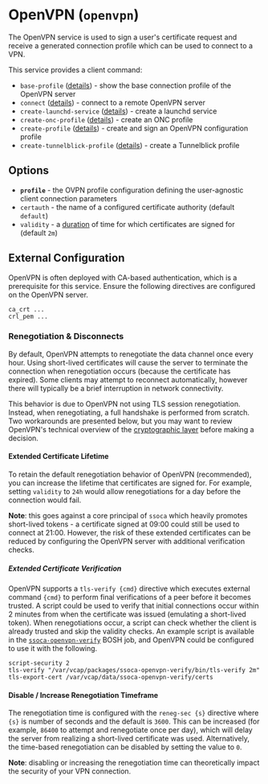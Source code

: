 # OpenVPN (`openvpn`)

The OpenVPN service is used to sign a user's certificate request and receive a generated connection profile which can be used to connect to a VPN.

This service provides a client command:

* `base-profile` ([details](base-profile-cmd)) - show the base connection profile of the OpenVPN server
* `connect` ([details](connect-cmd)) - connect to a remote OpenVPN server
* `create-launchd-service` ([details](create-launchd-service-cmd)) - create a launchd service
* `create-onc-profile` ([details](create-onc-profile-cmd)) - create an ONC profile
* `create-profile` ([details](create-profile-cmd)) - create and sign an OpenVPN configuration profile
* `create-tunnelblick-profile` ([details](create-tunnelblick-profile-cmd)) - create a Tunnelblick profile


## Options

 * **`profile`** - the OVPN profile configuration defining the user-agnostic client connection parameters
 * `certauth` - the name of a configured certificate authority (default `default`)
 * `validity` - a [duration](https://golang.org/pkg/time/#ParseDuration) of time for which certificates are signed for (default `2m`)


## External Configuration

OpenVPN is often deployed with CA-based authentication, which is a prerequisite for this service. Ensure the following directives are configured on the OpenVPN server.

    ca_crt ...
    crl_pem ...


### Renegotiation & Disconnects

By default, OpenVPN attempts to renegotiate the data channel once every hour. Using short-lived certificates will cause the server to terminate the connection when renegotiation occurs (because the certificate has expired). Some clients may attempt to reconnect automatically, however there will typically be a brief interruption in network connectivity.

This behavior is due to OpenVPN not using TLS session renegotiation. Instead, when renegotiating, a full handshake is performed from scratch. Two workarounds are presented below, but you may want to review OpenVPN's technical overview of the [cryptographic layer](https://openvpn.net/index.php/open-source/documentation/security-overview.html) before making a decision.


#### Extended Certificate Lifetime

To retain the default renegotiation behavior of OpenVPN (recommended), you can increase the lifetime that certificates are signed for. For example, setting `validity` to `24h` would allow renegotiations for a day before the connection would fail.

**Note**: this goes against a core principal of `ssoca` which heavily promotes short-lived tokens - a certificate signed at 09:00 could still be used to connect at 21:00. However, the risk of these extended certificates can be reduced by configuring the OpenVPN server with additional verification checks.


##### Extended Certificate Verification

OpenVPN supports a `tls-verify {cmd}` directive which executes external command `{cmd}` to perform final verifications of a peer before it becomes trusted. A script could be used to verify that initial connections occur within 2 minutes from when the certificate was issued (emulating a short-lived token). When renegotiations occur, a script can check whether the client is already trusted and skip the validity checks. An example script is available in the [`ssoca-openvpn-verify`](https://github.com/dpb587/ssoca-bosh-release/tree/src/ssoca-openvpn-verify.go) BOSH job, and OpenVPN could be configured to use it with the following.

    script-security 2
    tls-verify "/var/vcap/packages/ssoca-openvpn-verify/bin/tls-verify 2m"
    tls-export-cert /var/vcap/data/ssoca-openvpn-verify/certs


#### Disable / Increase Renegotiation Timeframe

The renegotiation time is configured with the `reneg-sec {s}` directive where `{s}` is number of seconds and the default is `3600`. This can be increased (for example, `86400` to attempt and renegotiate once per day), which will delay the server from realizing a short-lived certificate was used. Alternatively, the time-based renegotiation can be disabled by setting the value to `0`.

**Note**: disabling or increasing the renegotiation time can theoretically impact the security of your VPN connection.
